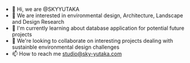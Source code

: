 - 👋 Hi, we are @SKYYUTAKA
- 👀 We are interested in environmental design, Architecture, Landscape and Design Research
- 🌱 I'm currently learning about database application for potential future projects
- 💞️ We're looking to collaborate on interesting projects dealing with sustainble environmental design challenges
- 📫 How to reach me studio@sky-yutaka.com

<!---
SKYYUTAKA/SKYYUTAKA is a ✨ special ✨ repository because its `README.md` (this file) appears on your GitHub profile.
You can click the Preview link to take a look at your changes.
--->
